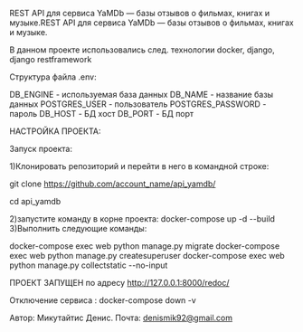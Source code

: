 REST API для сервиса YaMDb — базы отзывов о фильмах, книгах и музыке.REST API для сервиса YaMDb — базы отзывов о фильмах, книгах и музыке.

В данном проекте использовались след. технологии docker, django, django restframework

Структура файла .env:

DB_ENGINE - используемая база данных DB_NAME - название базы данных POSTGRES_USER - пользователь POSTGRES_PASSWORD - пароль DB_HOST - БД xост DB_PORT - БД порт

НАСТРОЙКА ПРОЕКТА:

Запуск проекта:

1)Клонировать репозиторий и перейти в него в командной строке:

git clone https://github.com/account_name/api_yamdb/

cd api_yamdb

2)запустите команду в корне проекта: docker-compose up -d --build 3)Выполнить следующие команды:

docker-compose exec web python manage.py migrate docker-compose exec web python manage.py createsuperuser docker-compose exec web python manage.py collectstatic --no-input

ПРОЕКТ ЗАПУЩЕН по адресу http://127.0.0.1:8000/redoс/

Отключение сервиса : docker-compose down -v

Автор: Микутайтис Денис. Почта: denismik92@gmail.com
